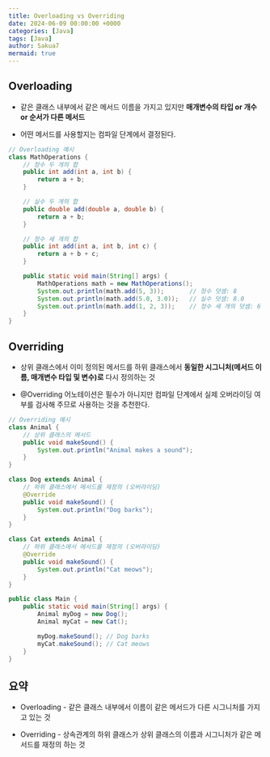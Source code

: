 ```yaml
---
title: Overloading vs Overriding
date: 2024-06-09 00:00:00 +0000
categories: [Java]
tags: [Java]
author: Sakua7
mermaid: true
---
```


## Overloading

- 같은 클래스 내부에서 같은 메서드 이름을 가지고 있지만 **매개변수의 타입 or 개수 or 순서가 다른 메서드**
<!-- A method within the same class that has the same method name but differs in parameter type, number, or order -->

- 어떤 메서드를 사용할지는 컴파일 단계에서 결정된다.
<!-- The determenation of which method to use is made at the compile time. -->

```java
// Overloading 예시
class MathOperations {
    // 정수 두 개의 합
    public int add(int a, int b) {
        return a + b;
    }

    // 실수 두 개의 합
    public double add(double a, double b) {
        return a + b;
    }

    // 정수 세 개의 합
    public int add(int a, int b, int c) {
        return a + b + c;
    }

    public static void main(String[] args) {
        MathOperations math = new MathOperations();
        System.out.println(math.add(5, 3));       // 정수 덧셈: 8
        System.out.println(math.add(5.0, 3.0));   // 실수 덧셈: 8.0
        System.out.println(math.add(1, 2, 3));    // 정수 세 개의 덧셈: 6
    }
}
```

## Overriding

- 상위 클래스에서 이미 정의된 메서드를 하위 클래스에서 **동일한 시그니처(메서드 이름, 매개변수 타입 및 변수)로** 다시 정의하는 것
<!-- It is the redefinition of a method in a subclass that was already defined in the superclass with the same signature(method name, parameter types, and order) -->

- @Overriding 어노테이션은 필수가 아니지만 컴파일 단계에서 실제 오버라이딩 여부를 검사해 주므로 사용하는 것을 추천한다.
<!-- The "@Override" annotation is not mandatory, but it is recommended to use it because it helps to check the actual overriding during the compile time. -->

```java
// Overriding 예시
class Animal {
    // 상위 클래스의 메서드
    public void makeSound() {
        System.out.println("Animal makes a sound");
    }
}

class Dog extends Animal {
    // 하위 클래스에서 메서드를 재정의 (오버라이딩)
    @Override
    public void makeSound() {
        System.out.println("Dog barks");
    }
}

class Cat extends Animal {
    // 하위 클래스에서 메서드를 재정의 (오버라이딩)
    @Override
    public void makeSound() {
        System.out.println("Cat meows");
    }
}

public class Main {
    public static void main(String[] args) {
        Animal myDog = new Dog();
        Animal myCat = new Cat();

        myDog.makeSound(); // Dog barks
        myCat.makeSound(); // Cat meows
    }
}
```

## 요약

- Overloading - 같은 클래스 내부에서 이름이 같은 메서드가 다른 시그니처를 가지고 있는 것
<!-- Overloading - methods within the same class having the same name but different signatures. -->

- Overriding - 상속관계의 하위 클래스가 상위 클래스의 이름과 시그니처가 같은 메서드를 재정의 하는 것
<!-- Overriding - When a subclass in an inheritance relationship redefines a method with the same name and signature as that in the superclass. -->
